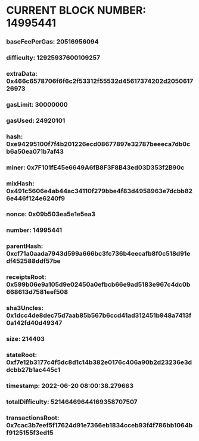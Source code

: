 # CURRENT BLOCK NUMBER: 14995441

### baseFeePerGas: 20516956094
### difficulty: 12925937600109257
### extraData: 0x466c6578706f6f6c2f53312f55532d45617374202d205061726973
### gasLimit: 30000000
### gasUsed: 24920101
### hash: 0xe94295100f7f4b201226ecd08677897e32787beeeca7db0cb6a50ea071b7af43
### miner: 0x7F101fE45e6649A6fB8F3F8B43ed03D353f2B90c
### mixHash: 0x491c5606e4ab44ac34110f279bbe4f83d4958963e7dcbb826e446f124e6240f9
### nonce: 0x09b503ea5e1e5ea3
### number: 14995441
### parentHash: 0xcf71a0aada7943d599a666bc3fc736b4eecafb8f0c518d91edf452588ddf57be
### receiptsRoot: 0x599b06e9a105d9e02450a0efbcb66e9ad5183e967c4dc0b668613d7581eef508
### sha3Uncles: 0x1dcc4de8dec75d7aab85b567b6ccd41ad312451b948a7413f0a142fd40d49347
### size: 214403
### stateRoot: 0xf7e12b3177c4f5dc8d1c14b382e0176c406a90b2d23236e3ddcbb27b1ac445c1
### timestamp: 2022-06-20 08:00:38.279663
### totalDifficulty: 52146469644169358707507
### transactionsRoot: 0x7cac3b7eef5f17624d91e7366eb1834cceb93f4f786bb1064bf9125155f3ed15
